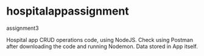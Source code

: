 # hospitalappassignment
assignment3

Hospital app CRUD operations code, using NodeJS. Check using Postman after downloading the code and running Nodemon. Data stored in App itself.
